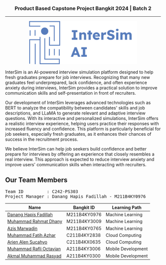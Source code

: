 <h3 align="center">Product Based Capstone Project Bangkit 2024 | Batch 2</h3>
<hr>
<p align="center">
    <img src="assets/logo.jpg" alt="tanampintar-logo" width="350px" >
</p>

<p>
    InterSim is an AI-powered interview simulation platform designed to help fresh graduates prepare for job interviews. Recognizing that many new graduates feel underprepared, lack confidence, and often experience anxiety during interviews, InterSim provides a practical solution to improve communication skills and self-presentation in front of recruiters.
</p>
<p>
    Our development of InterSim leverages advanced technologies such as BERT to analyze the compatibility between candidates' skills and job descriptions, and LLaMA to generate relevant and adaptive interview questions. With its interactive and personalized simulations, InterSim offers a realistic interview experience, helping users practice their responses with increased fluency and confidence. This platform is particularly beneficial for job seekers, especially fresh graduates, as it enhances their chances of success in the recruitment process.
</p>
<p>
    We believe InterSim can help job seekers build confidence and better prepare for interviews by offering an experience that closely resembles a real interview. This approach is expected to reduce interview anxiety and improve users' communication skills when interacting with recruiters.
</p>

## Our Team Members

<pre>
Team ID         : C242-PS303
Project Manager : Danang Hapis Fadillah - M211B4KY0976
</pre>

| Name                                                                                      | Bangkit ID   | Learning Path      |
| ----------------------------------------------------------------------------------------- | ------------ | ------------------ |
| [Danang Hapis Fadillah](https://www.linkedin.com/in/danang-hapis-fadillah-682878202/)     | M211B4KY0976 | Machine Learning   |
| [Muhammad Rahmat Dhany](https://www.linkedin.com/in/dhanymuhammad08/)                     | M211B4KY3009 | Machine Learning   |
| [Azis Marwadin](https://www.linkedin.com/in/azis-marwadin-5189442a0/)                     | M211B4KY0765 | Machine Learning   |
| [Muhammad Fatih Azhar]()                                                                  | C211B4KY2838 | Cloud Computing    |
| [Arien Alen Sucahyo](https://www.linkedin.com/in/arien-alen-58b482330/)                   | C211B4KX0635 | Cloud Computing    |
| [Muhammad Rafli Octavian](https://www.linkedin.com/in/muhammad-rafli-octavian-8b3055231/) | A211B4KY3006 | Mobile Development |
| [Akmal Muhammad Rasyad](https://www.linkedin.com/in/akmalmrasyad/)                        | A211B4KY0300 | Mobile Development |
